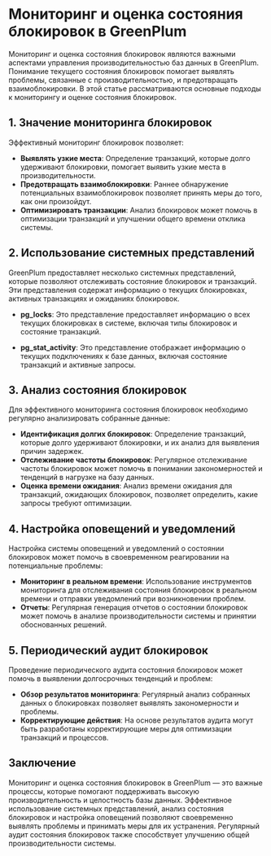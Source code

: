 # Мониторинг и оценка состояния блокировок в GreenPlum

Мониторинг и оценка состояния блокировок являются важными аспектами управления производительностью баз данных в GreenPlum. Понимание текущего состояния блокировок помогает выявлять проблемы, связанные с производительностью, и предотвращать взаимоблокировки. В этой статье рассматриваются основные подходы к мониторингу и оценке состояния блокировок.

## 1. **Значение мониторинга блокировок**

Эффективный мониторинг блокировок позволяет:

- **Выявлять узкие места**: Определение транзакций, которые долго удерживают блокировки, помогает выявить узкие места в производительности.
- **Предотвращать взаимоблокировки**: Раннее обнаружение потенциальных взаимоблокировок позволяет принять меры до того, как они произойдут.
- **Оптимизировать транзакции**: Анализ блокировок может помочь в оптимизации транзакций и улучшении общего времени отклика системы.

## 2. **Использование системных представлений**

GreenPlum предоставляет несколько системных представлений, которые позволяют отслеживать состояние блокировок и транзакций. Эти представления содержат информацию о текущих блокировках, активных транзакциях и ожиданиях блокировок.

- **pg_locks**: Это представление предоставляет информацию о всех текущих блокировках в системе, включая типы блокировок и состояние транзакций.
  
- **pg_stat_activity**: Это представление отображает информацию о текущих подключениях к базе данных, включая состояние транзакций и активные запросы.

## 3. **Анализ состояния блокировок**

Для эффективного мониторинга состояния блокировок необходимо регулярно анализировать собранные данные:

- **Идентификация долгих блокировок**: Определение транзакций, которые долго удерживают блокировки, и их анализ для выявления причин задержек.
- **Отслеживание частоты блокировок**: Регулярное отслеживание частоты блокировок может помочь в понимании закономерностей и тенденций в нагрузке на базу данных.
- **Оценка времени ожидания**: Анализ времени ожидания для транзакций, ожидающих блокировок, позволяет определить, какие запросы требуют оптимизации.

## 4. **Настройка оповещений и уведомлений**

Настройка системы оповещений и уведомлений о состоянии блокировок может помочь в своевременном реагировании на потенциальные проблемы:

- **Мониторинг в реальном времени**: Использование инструментов мониторинга для отслеживания состояния блокировок в реальном времени и отправки уведомлений при возникновении проблем.
- **Отчеты**: Регулярная генерация отчетов о состоянии блокировок может помочь в анализе производительности системы и принятии обоснованных решений.

## 5. **Периодический аудит блокировок**

Проведение периодического аудита состояния блокировок может помочь в выявлении долгосрочных тенденций и проблем:

- **Обзор результатов мониторинга**: Регулярный анализ собранных данных о блокировках позволяет выявлять закономерности и проблемы.
- **Корректирующие действия**: На основе результатов аудита могут быть разработаны корректирующие меры для оптимизации транзакций и процессов.

## Заключение

Мониторинг и оценка состояния блокировок в GreenPlum — это важные процессы, которые помогают поддерживать высокую производительность и целостность базы данных. Эффективное использование системных представлений, анализ состояния блокировок и настройка оповещений позволяют своевременно выявлять проблемы и принимать меры для их устранения. Регулярный аудит состояния блокировок также способствует улучшению общей производительности системы.
